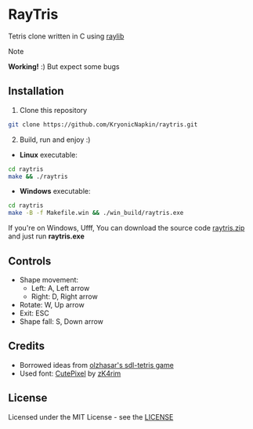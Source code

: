 # RayTris

Tetris clone written in C using [raylib](https://www.raylib.com/)

> [!NOTE]
> **Working!** :) But expect some bugs

## Installation

1. Clone this repository
```sh
git clone https://github.com/KryonicNapkin/raytris.git
```

2. Build, run and enjoy :)
- **Linux** executable:
```sh
cd raytris
make && ./raytris
```

- **Windows** executable:
```sh
cd raytris
make -B -f Makefile.win && ./win_build/raytris.exe
```

If you're on Windows, Ufff, You can download the source code [raytris.zip](https://github.com/KryonicNapkin/raytris/archive/refs/heads/main.zip) and just run **raytris.exe**

## Controls

- Shape movement: 
    - Left: A, Left arrow
    - Right: D, Right arrow
- Rotate: W, Up arrow
- Exit: ESC
- Shape fall: S, Down arrow

## Credits 

- Borrowed ideas from [olzhasar's sdl-tetris game](https://github.com/olzhasar/sdl-tetris)
- Used font: [CutePixel](https://www.dafont.com/cutepixel.font) by [zK4rim](https://www.dafont.com/profile.php?user=1720504)

## License

Licensed under the MIT License - see the [LICENSE](https://github.com/KryonicNapkin/raytris/blob/main/LICENSE) 

